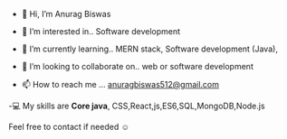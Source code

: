 - 👋 Hi, I’m Anurag Biswas
- 👀 I’m interested in..
     Software development

- 🌱 I’m currently learning..
     MERN stack,
     Software development (Java),
     

- 💞️ I’m looking to collaborate on..
      web or software development

- 📫 How to reach me ...
    anuragbiswas512@gmail.com

-💻 My skills are
    <b>Core java</b>,
    CSS,React,js,ES6,SQL,MongoDB,Node.js

Feel free to contact if needed ☺️

<!---
AnuragBiswas1389/AnuragBiswas1389 is a ✨ special ✨ repository because its `README.md` (this file) appears on your GitHub profile.
You can click the Preview link to take a look at your changes.
--->
